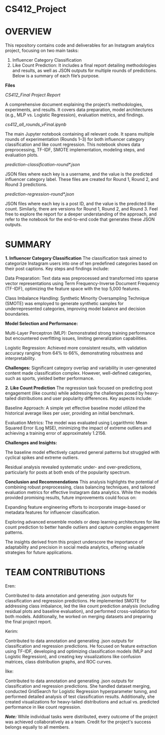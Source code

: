 # CS412_Project
# OVERVIEW
This repository contains code and deliverables for an Instagram analytics project, focusing on two main tasks:

1. Influencer Category Classification
2. Like Count Prediction:
It includes a final report detailing methodologies and results, as well as JSON outputs for multiple rounds of predictions. Below is a summary of each file’s purpose.

**Files**


_CS412_Final Project Report_

A comprehensive document explaining the project’s methodologies, experiments, and results. It covers data preparation, model architectures (e.g., MLP vs. Logistic Regression), evaluation metrics, and findings.


_cs412_all_rounds_vFinal.ipynb_

The main Jupyter notebook containing all relevant code. It spans multiple rounds of experimentation (Rounds 1–3) for both influencer category classification and like count regression. This notebook shows data preprocessing, TF-IDF, SMOTE implementation, modeling steps, and evaluation plots.


_prediction-classification-round*.json_

JSON files where each key is a username, and the value is the predicted influencer category label. These files are created for Round 1, Round 2, and Round 3 predictions.


_prediction-regression-round*.json_

JSON files where each key is a post ID, and the value is the predicted like count. Similarly, there are versions for Round 1, Round 2, and Round 3.
Feel free to explore the report for a deeper understanding of the approach, and refer to the notebook for the end-to-end code that generates these JSON outputs.

# SUMMARY
**1. Influencer Category Classification**
The classification task aimed to categorize Instagram users into one of ten predefined categories based on their post captions. Key steps and findings include:

Data Preparation: Text data was preprocessed and transformed into sparse vector representations using Term Frequency-Inverse Document Frequency (TF-IDF), optimizing the feature space with the top 5,000 features.

Class Imbalance Handling: Synthetic Minority Oversampling Technique (SMOTE) was employed to generate synthetic samples for underrepresented categories, improving model balance and decision boundaries.

**Model Selection and Performance:**

Multi-Layer Perceptron (MLP): Demonstrated strong training performance but encountered overfitting issues, limiting generalization capabilities.

Logistic Regression: Achieved more consistent results, with validation accuracy ranging from 64% to 66%, demonstrating robustness and interpretability.

**Challenges:** Significant category overlap and variability in user-generated content made classification complex. However, well-defined categories, such as sports, yielded better performance.

**2. Like Count Prediction**
The regression task focused on predicting post engagement (like counts) while addressing the challenges posed by heavy-tailed distributions and user popularity differences. Key aspects include:

Baseline Approach: A simple yet effective baseline model utilized the historical average likes per user, providing an initial benchmark.

Evaluation Metrics: The model was evaluated using Logarithmic Mean Squared Error (Log MSE), minimizing the impact of extreme outliers and achieving a training error of approximately 1.2156.

**Challenges and Insights:**

The baseline model effectively captured general patterns but struggled with cyclical spikes and extreme outliers.

Residual analysis revealed systematic under- and over-predictions, particularly for posts at both ends of the popularity spectrum.

**Conclusion and Recommendations**
This analysis highlights the potential of combining robust preprocessing, class balancing techniques, and tailored evaluation metrics for effective Instagram data analytics. While the models provided promising results, future improvements could focus on:

Expanding feature engineering efforts to incorporate image-based or metadata features for influencer classification.

Exploring advanced ensemble models or deep learning architectures for like count prediction to better handle outliers and capture complex engagement patterns.

The insights derived from this project underscore the importance of adaptability and precision in social media analytics, offering valuable strategies for future applications.


# TEAM CONTRIBUTIONS


Eren:


Contributed to data annotation and generating .json outputs for classification and regression predictions. He implemented SMOTE for addressing class imbalance, led the like count prediction analysis (including residual plots and baseline evaluation), and performed cross-validation for both models. Additionally, he worked on merging datasets and preparing the final project report.


Kerim:

Contributed to data annotation and generating .json outputs for classification and regression predictions. He focused on feature extraction using TF-IDF, developing and optimizing classification models (MLP and Logistic Regression), and creating key visualizations like confusion matrices, class distribution graphs, and ROC curves.


İlke:

Contributed to data annotation and generating .json outputs for classification and regression predictions. She handled dataset merging, conducted GridSearch for Logistic Regression hyperparameter tuning, and performed detailed analysis of test classification results. Additionally, she created visualizations for heavy-tailed distributions and actual vs. predicted performance in like count regression.


_**Note:**_ While individual tasks were distributed, every outcome of the project was achieved collaboratively as a team. Credit for the project's success belongs equally to all members.

